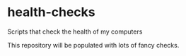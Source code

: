 # health-checks
Scripts that check the health of my computers

This repository will be populated with lots of fancy checks.
